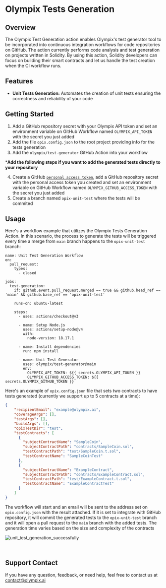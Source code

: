 # Olympix Tests Generation

## Overview

The Olympix Test Generation action enables Olympix's test generator tool to be incorporated into continuous integration workflows for code repositories on GitHub. The action currently performs code analysis and test generation on projects written in Solidity. By using this action, Solidity developers can focus on building their smart contracts and let us handle the test creation when the CI workflow runs.


## Features

- **Unit Tests Generation:** Automates the creation of unit tests ensuring the correctness and reliability of your code

## Getting Started

1. Add a GitHub repository secret with your Olympix API token and set an environment variable on GitHub Workflow named `OLYMPIX_API_TOKEN` with the secret you just added
2. Add the file `opix.config.json` to the root project providing info for the tests generation
3. Add the `olympix/test-generator` GitHub Action into your workflow

***Add the following steps if you want to add the generated tests directly to your repository**

4. Create a GitHub [`personal access token`](https://docs.github.com/en/authentication/keeping-your-account-and-data-secure/managing-your-personal-access-tokens), add a GitHub repository secret with the personal access token you created and set an environment variable on GitHub Workflow named `OLYMPIX_GITHUB_ACCESS_TOKEN` with the secret you just added
5. Create a branch named `opix-unit-test` where the tests will be commited

## Usage

Here's a workflow example that utilizes the Olympix Tests Generation Action. In this scenario, the process to generate the tests will be triggered every time a merge from `main` branch happens to the `opix-unit-test` branch:

```shell
name: Unit Test Generation Workflow
on:
  pull_request:
    types:
      - closed
      
jobs:
  test-generation:
    if: github.event.pull_request.merged == true && github.head_ref == 'main' && github.base_ref == 'opix-unit-test'
    
    runs-on: ubuntu-latest
    
    steps:
      - uses: actions/checkout@v3

      - name: Setup Node.js
        uses: actions/setup-node@v4
        with:
          node-version: 18.17.1

      - name: Install dependencies
        run: npm install
      
      - name: Unit Test Generator
        uses: olympix/test-generator@main
        env:
          OLYMPIX_API_TOKEN: ${{ secrets.OLYMPIX_API_TOKEN }}
          OLYMPIX_GITHUB_ACCESS_TOKEN: ${{ secrets.OLYMPIX_GITHUB_TOKEN }}
```

Here's an example of `opix.config.json` file that sets two contracts to have tests generated (currently we support up to 5 contracts at a time):

```json
{
    "recipientEmail": "example@olympix.ai",
    "coverageArgs": [],
    "testArgs": [],
    "buildArgs": [],
    "opixTestDir": "test",
    "testContracts": [
      {
        "subjectContractName": "SampleCoin",
        "subjectContractPath": "contracts/SampleCoin.sol",
        "testContractPath": "test/SampleCoin.t.sol",
        "testContractName": "SampleCoinTest"
      },
      {
        "subjectContractName": "ExampleContract",
        "subjectContractPath": "contracts/ExampleContract.sol",
        "testContractPath": "test/ExampleContract.t.sol",
        "testContractName": "ExampleContractTest"
      }
    ]
}
```

The workflow will start and an email will be sent to the address set on `opix.config.json` with the result attached. If it is set to integrate with GitHub repository, it will commit the generated tests to the `opix-unit-test` branch and it will open a pull request to the `main` branch with the added tests. The generation time varies based on the size and complexity of the contracts

![unit_test_generation_successfully](https://github.com/olympix/test-generator/blob/main/img/test_generation_workflow.png)

<br/>

## Support Contact

If you have any question, feedback, or need help, feel free to contact us at contact@olympix.ai
